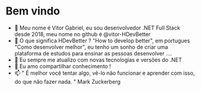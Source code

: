 
# Bem vindo

- 👋 Meu nome é Vitor Gabriel, eu sou desenvolvedor .NET Full Stack desde 2018, meu nome no github é @vitor-HDevBetter
- 👀 O que significa HDevBetter ? "How to develop better", em portugues "Como desenvolver melhor", eu tenho um sonho de criar uma plataforma de estudos para ensinar as pessoas desenvolver ....
- 🌱 Eu sempre me atualizo com novas tecnologias e versões do .NET
- 💞️ Eu amo compartilhar conhecimento !
- 📫 " É melhor você tentar algo, vê-lo não funcionar e aprender com isso, do que não fazer nada. " Mark Zuckerberg

<!---
vitor-HDevBetter/vitor-HDevBetter is a ✨ special ✨ repository because its `README.md` (this file) appears on your GitHub profile.
You can click the Preview link to take a look at your changes.
--->
